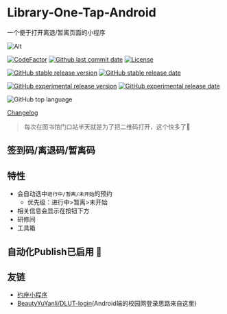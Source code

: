 # Library-One-Tap-Android

一个便于打开离退/暂离页面的小程序

![Alt](https://repobeats.axiom.co/api/embed/cdc58a2fe3912d736bd80f7a85a46d130ce57fb5.svg "Repobeats analytics image")

[![CodeFactor](https://www.codefactor.io/repository/github/qhy040404/Library-One-Tap-Android/badge)](https://www.codefactor.io/repository/github/qhy040404/Library-One-Tap-Android)
[![Github last commit date](https://img.shields.io/github/last-commit/qhy040404/Library-One-Tap-Android.svg?label=Updated&logo=github&cacheSeconds=600)](https://github.com/qhy040404/Library-One-Tap-Android/commits)
[![License](https://img.shields.io/github/license/qhy040404/Library-One-Tap-Android.svg?label=License&logo=github&cacheSeconds=2592000)](https://github.com/qhy040404/Library-One-Tap-Android/blob/master/LICENSE)

[![GitHub stable release version](https://img.shields.io/github/v/release/qhy040404/Library-One-Tap-Android.svg?label=Stable&logo=github&cacheSeconds=600)](https://github.com/qhy040404/Library-One-Tap-Android/releases/latest)
[![GitHub stable release date](https://img.shields.io/github/release-date/qhy040404/Library-One-Tap-Android.svg?label=Released&logo=github&cacheSeconds=600)](https://github.com/qhy040404/Library-One-Tap-Android/releases/latest)

[![GitHub experimental release version](https://img.shields.io/github/v/release/qhy040404/Library-One-Tap-Android?include_prereleases&label=Experimental&logo=github&cacheSeconds=600)](https://github.com/qhy040404/Library-One-Tap-Android/releases)
[![GitHub experimental release date](https://img.shields.io/github/release-date-pre/qhy040404/Library-One-Tap-Android.svg?label=Released&logo=github&cacheSeconds=600)](https://github.com/qhy040404/Library-One-Tap-Android/releases)

![GitHub top language](https://img.shields.io/github/languages/top/qhy040404/Library-One-Tap-Android)

[Changelog](Changelog.md)

> 每次在图书馆门口站半天就是为了把二维码打开，这个快多了:dog:

## 签到码/离退码/暂离码

## 特性

- 会自动选中```进行中/暂离/未开始```的预约
    - 优先级：进行中>暂离>未开始
- 相关信息会显示在按钮下方
- 研修间
- 工具箱

## 自动化Publish已启用 :tada:

## 友链

- [约座小程序](https://github.com/qhy040404/DLUT-library-auto-reservation)
- [BeautyYuYanli/DLUT-login](https://github.com/BeautyYuYanli/DLUT-login)(Android端的校园网登录思路来自这里)